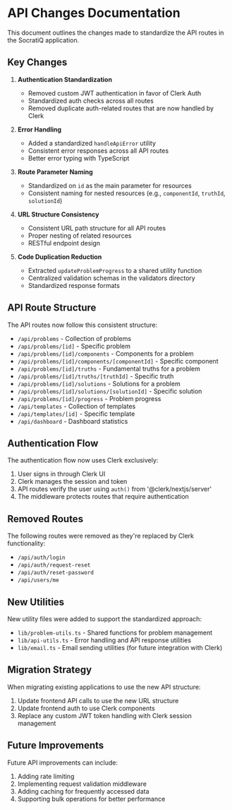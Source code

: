 # API Changes Documentation

This document outlines the changes made to standardize the API routes in the SocratiQ application.

## Key Changes

1. **Authentication Standardization**
   - Removed custom JWT authentication in favor of Clerk Auth
   - Standardized auth checks across all routes
   - Removed duplicate auth-related routes that are now handled by Clerk

2. **Error Handling**
   - Added a standardized `handleApiError` utility
   - Consistent error responses across all API routes
   - Better error typing with TypeScript

3. **Route Parameter Naming**
   - Standardized on `id` as the main parameter for resources
   - Consistent naming for nested resources (e.g., `componentId`, `truthId`, `solutionId`)

4. **URL Structure Consistency**
   - Consistent URL path structure for all API routes
   - Proper nesting of related resources
   - RESTful endpoint design

5. **Code Duplication Reduction**
   - Extracted `updateProblemProgress` to a shared utility function
   - Centralized validation schemas in the validators directory
   - Standardized response formats

## API Route Structure

The API routes now follow this consistent structure:

- `/api/problems` - Collection of problems
- `/api/problems/[id]` - Specific problem
- `/api/problems/[id]/components` - Components for a problem
- `/api/problems/[id]/components/[componentId]` - Specific component
- `/api/problems/[id]/truths` - Fundamental truths for a problem
- `/api/problems/[id]/truths/[truthId]` - Specific truth
- `/api/problems/[id]/solutions` - Solutions for a problem
- `/api/problems/[id]/solutions/[solutionId]` - Specific solution
- `/api/problems/[id]/progress` - Problem progress
- `/api/templates` - Collection of templates
- `/api/templates/[id]` - Specific template
- `/api/dashboard` - Dashboard statistics

## Authentication Flow

The authentication flow now uses Clerk exclusively:

1. User signs in through Clerk UI
2. Clerk manages the session and token
3. API routes verify the user using `auth()` from '@clerk/nextjs/server'
4. The middleware protects routes that require authentication

## Removed Routes

The following routes were removed as they're replaced by Clerk functionality:

- `/api/auth/login`
- `/api/auth/request-reset`
- `/api/auth/reset-password`
- `/api/users/me`

## New Utilities

New utility files were added to support the standardized approach:

- `lib/problem-utils.ts` - Shared functions for problem management
- `lib/api-utils.ts` - Error handling and API response utilities
- `lib/email.ts` - Email sending utilities (for future integration with Clerk)

## Migration Strategy

When migrating existing applications to use the new API structure:

1. Update frontend API calls to use the new URL structure
2. Update frontend auth to use Clerk components
3. Replace any custom JWT token handling with Clerk session management

## Future Improvements

Future API improvements can include:

1. Adding rate limiting
2. Implementing request validation middleware
3. Adding caching for frequently accessed data
4. Supporting bulk operations for better performance